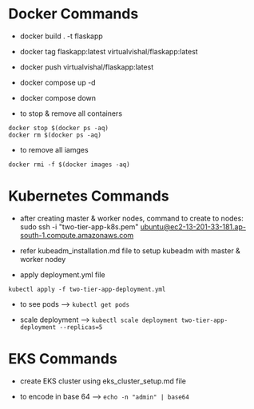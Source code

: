 # Docker Commands
- docker build . -t flaskapp

- docker tag flaskapp:latest virtualvishal/flaskapp:latest
- docker push virtualvishal/flaskapp:latest 

- docker compose up -d
- docker compose down

- to stop & remove all containers
```
docker stop $(docker ps -aq)
docker rm $(docker ps -aq)
```

- to remove all iamges
```
docker rmi -f $(docker images -aq)
```

# Kubernetes Commands

- after creating master & worker nodes, command to create to nodes:
sudo ssh -i "two-tier-app-k8s.pem" ubuntu@ec2-13-201-33-181.ap-south-1.compute.amazonaws.com

- refer kubeadm_installation.md file to setup kubeadm with master & worker nodey

- apply deployment.yml file
```
kubectl apply -f two-tier-app-deployment.yml
```

- to see pods -->
```kubectl get pods```

- scale deployment --> ```kubectl scale deployment two-tier-app-deployment --replicas=5```


# EKS Commands

- create EKS cluster using eks_cluster_setup.md file

- to encode in base 64 --> ```echo -n "admin" | base64```


